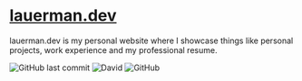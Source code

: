 # [lauerman.dev](https://lauerman.dev)

lauerman.dev is my personal website where I showcase things like personal projects, work experience and my professional resume.

![GitHub last commit](https://img.shields.io/github/last-commit/tempixtl/lauerman.dev)
![David](https://img.shields.io/david/tempixtl/lauerman.dev)
![GitHub](https://img.shields.io/github/license/tempixtl/lauerman.dev)
